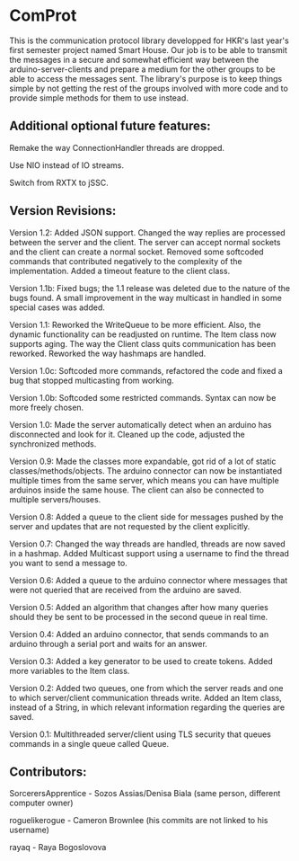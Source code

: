 ComProt
=======

This is the communication protocol library developped for HKR's last year's first semester project named Smart House.
Our job is to be able to transmit the messages in a secure and somewhat efficient way between the arduino-server-clients and prepare a medium for the other groups to be able to access the messages sent. 
The library's purpose is to keep things simple by not getting the rest of the groups involved with more code and to provide simple methods for them to use instead.

Additional optional future features:
-------------------

Remake the way ConnectionHandler threads are dropped.

Use NIO instead of IO streams.

Switch from RXTX to jSSC.

Version Revisions:
-------------------

Version 1.2: Added JSON support. Changed the way replies are processed between the server and the client. The server can accept normal sockets and the client can create a normal socket. Removed some softcoded commands that contributed negatively to the complexity of the implementation. Added a timeout feature to the client class.

Version 1.1b: Fixed bugs; the 1.1 release was deleted due to the nature of the bugs found. A small improvement in the way multicast in handled in some special cases was added.

Version 1.1: Reworked the WriteQueue to be more efficient. Also, the dynamic functionality can be readjusted on runtime. 
The Item class now supports aging.
The way the Client class quits communication has been reworked.
Reworked the way hashmaps are handled.

Version 1.0c: Softcoded more commands, refactored the code and fixed a bug that stopped multicasting from working.

Version 1.0b: Softcoded some restricted commands. Syntax can now be more freely chosen.

Version 1.0: Made the server automatically detect when an arduino has disconnected and look for it. Cleaned up the code, adjusted the synchronized methods.

Version 0.9: Made the classes more expandable, got rid of a lot of static classes/methods/objects. The arduino connector can now be instantiated multiple times from the same server, which means you can have multiple arduinos inside the same house. The client can also be connected to multiple servers/houses.

Version 0.8: Added a queue to the client side for messages pushed by the server and updates that are not requested by the client explicitly.

Version 0.7: Changed the way threads are handled, threads are now saved in a hashmap. Added Multicast support using a username to find the thread you want to send a message to.

Version 0.6:
Added a queue to the arduino connector where messages that were not queried that are received from the arduino are saved.

Version 0.5:
Added an algorithm that changes after how many queries should they be sent to be processed in the second queue in real time.

Version 0.4:
Added an arduino connector, that sends commands to an arduino through a serial port and waits for an answer.

Version 0.3:
Added a key generator to be used to create tokens.
Added more variables to the Item class.

Version 0.2:
Added two queues, one from which the server reads and one to which server/client communication threads write.
Added an Item class, instead of a String, in which relevant information regarding the queries are saved.

Version 0.1:
Multithreaded server/client using TLS security that queues commands in a single queue called Queue.

Contributors:
--------------

SorcerersApprentice - Sozos Assias/Denisa Biala (same person, different computer owner)

roguelikerogue - Cameron Brownlee (his commits are not linked to his username)

rayaq - Raya Bogoslovova

